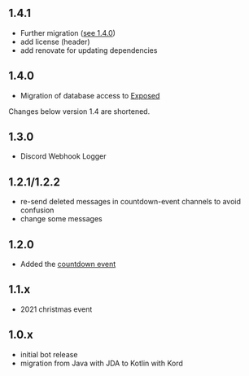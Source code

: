 ## 1.4.1

- Further migration ([see 1.4.0](#1.4.0))
- add license (header)
- add renovate for updating dependencies

## 1.4.0

- Migration of database access to [Exposed](https://github.com/JetBrains/Exposed)

Changes below version 1.4 are shortened.

## 1.3.0

- Discord Webhook Logger

## 1.2.1/1.2.2

- re-send deleted messages in countdown-event channels to avoid confusion
- change some messages

## 1.2.0

- Added the [countdown event](https://github.com/JvstvsHD/FoxesBot/blob/master/docs/countdown-event.md)

## 1.1.x

- 2021 christmas event

## 1.0.x

- initial bot release
- migration from Java with JDA to Kotlin with Kord